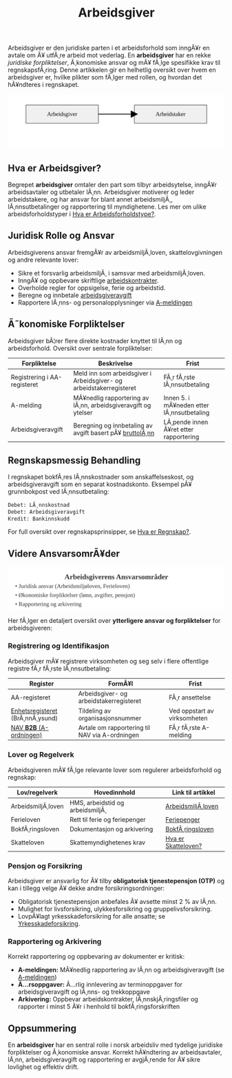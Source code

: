﻿---
title: "Arbeidsgiver"
meta_title: "Arbeidsgiver"
meta_description: 'Arbeidsgiver er den juridiske parten i et arbeidsforhold som inngÃ¥r en avtale om Ã¥ utfÃ¸re arbeid mot vederlag. En **arbeidsgiver** har en rekke *juridiske fo...'
slug: arbeidsgiver
type: blog
layout: pages/single
---

Arbeidsgiver er den juridiske parten i et arbeidsforhold som inngÃ¥r en avtale om Ã¥ utfÃ¸re arbeid mot vederlag. En **arbeidsgiver** har en rekke *juridiske forpliktelser*, Ã¸konomiske ansvar og mÃ¥ fÃ¸lge spesifikke krav til regnskapsfÃ¸ring. Denne artikkelen gir en helhetlig oversikt over hvem en arbeidsgiver er, hvilke plikter som fÃ¸lger med rollen, og hvordan det hÃ¥ndteres i regnskapet.

![Arbeidsgiver Roller](arbeidsgiver-roller.svg)

## Hva er Arbeidsgiver?

Begrepet **arbeidsgiver** omtaler den part som tilbyr arbeidsytelse, inngÃ¥r arbeidsavtaler og utbetaler lÃ¸nn. Arbeidsgiver motiverer og leder arbeidstakere, og har ansvar for blant annet arbeidsmiljÃ¸, lÃ¸nnsutbetalinger og rapportering til myndighetene. Les mer om ulike arbeidsforholdstyper i [Hva er Arbeidsforholdstype?](/blogs/regnskap/hva-er-arbeidsforholdstype "Hva er Arbeidsforholdstype?").

## Juridisk Rolle og Ansvar

Arbeidsgiverens ansvar fremgÃ¥r av arbeidsmiljÃ¸loven, skattelovgivningen og andre relevante lover:

* Sikre et forsvarlig arbeidsmiljÃ¸ i samsvar med arbeidsmiljÃ¸loven.
* InngÃ¥ og oppbevare skriftlige [arbeidskontrakter](/blogs/regnskap/arbeidskontrakten "Arbeidskontrakten").
* Overholde regler for oppsigelse, ferie og arbeidstid.
* Beregne og innbetale [arbeidsgiveravgift](/blogs/regnskap/hva-er-arbeidsgiveravgift "Hva er Arbeidsgiveravgift?")
* Rapportere lÃ¸nns- og personalopplysninger via [A-meldingen](/blogs/regnskap/hva-er-a-melding "Hva er a-melding?")

## Ã˜konomiske Forpliktelser

Arbeidsgiver bÃ¦rer flere direkte kostnader knyttet til lÃ¸nn og arbeidsforhold. Oversikt over sentrale forpliktelser:

| Forpliktelse                | Beskrivelse                                                   | Frist                                        |
|-----------------------------|---------------------------------------------------------------|----------------------------------------------|
| Registrering i AA-registeret| Meld inn som arbeidsgiver i Arbeidsgiver- og arbeidstakerregisteret | FÃ¸r fÃ¸rste lÃ¸nnsutbetaling                   |
| A-melding                   | MÃ¥nedlig rapportering av lÃ¸nn, arbeidsgiveravgift og ytelser   | Innen 5. i mÃ¥neden etter lÃ¸nnsutbetaling      |
| Arbeidsgiveravgift          | Beregning og innbetaling av avgift basert pÃ¥ [bruttolÃ¸nn](/blogs/regnskap/hva-er-bruttolonn "Hva er BruttolÃ¸nn? Definisjon, Beregning og Praktisk Anvendelse")       | LÃ¸pende innen Ã¥ret etter rapportering        |

## Regnskapsmessig Behandling

I regnskapet bokfÃ¸res lÃ¸nnskostnader som anskaffelseskost, og arbeidsgiveravgift som en separat kostnadskonto. Eksempel pÃ¥ grunnbokpost ved lÃ¸nnsutbetaling:

```plaintext
Debet: LÃ¸nnskostnad
Debet: Arbeidsgiveravgift
Kredit: Bankinnskudd
```

For full oversikt over regnskapsprinsipper, se [Hva er Regnskap?](/blogs/regnskap/hva-er-regnskap "Hva er regnskap?").

## Videre AnsvarsomrÃ¥der

![Arbeidsgiverens AnsvarsomrÃ¥der](arbeidsgiver-ansvarsomraader.svg)

Her fÃ¸lger en detaljert oversikt over **ytterligere ansvar og forpliktelser** for arbeidsgiveren:

### Registrering og Identifikasjon

Arbeidsgiver mÃ¥ registrere virksomheten og seg selv i flere offentlige registre fÃ¸r fÃ¸rste lÃ¸nnsutbetaling:

| Register                       | FormÃ¥l                                  | Frist                         |
|-------------------------------|-----------------------------------------|-------------------------------|
| AA-registeret                  | Arbeidsgiver- og arbeidstakerregisteret | FÃ¸r ansettelse                |
| [Enhetsregisteret](/blogs/regnskap/hva-er-enhetsregisteret "Hva er Enhetsregisteret?") (BrÃ¸nnÃ¸ysund) | Tildeling av organisasjonsnummer        | Ved oppstart av virksomheten  |
| [NAV **B2B** (A-ordningen)](/blogs/regnskap/hva-er-b2b "Hva er B2B? Komplett Guide til Business-to-Business i Norsk Regnskap") | Avtale om rapportering til NAV via A-ordningen | FÃ¸r fÃ¸rste A-melding   |

### Lover og Regelverk

Arbeidsgiveren mÃ¥ fÃ¸lge relevante lover som regulerer arbeidsforhold og regnskap:

| Lov/regelverk           | Hovedinnhold                     | Link til artikkel                                                                 |
|-------------------------|----------------------------------|----------------------------------------------------------------------------------|
| ArbeidsmiljÃ¸loven       | HMS, arbeidstid og arbeidsmiljÃ¸  | [ArbeidsmiljÃ¸loven](/blogs/regnskap/hva-er-arbeidsmiljoloven "ArbeidsmiljÃ¸loven - Guide til Arbeidsrettslige Forpliktelser") |
| Ferieloven              | Rett til ferie og feriepenger     | [Feriepenger](/blogs/regnskap/hva-er-feriepenger "Hva er Feriepenger i Regnskap? Beregning, RegnskapsfÃ¸ring og Praktiske Eksempler") |
| BokfÃ¸ringsloven         | Dokumentasjon og arkivering       | [BokfÃ¸ringsloven](/blogs/regnskap/hva-er-bokforingsloven "Hva er BokfÃ¸ringsloven? Komplett Guide til Norsk BokfÃ¸ringslovgivning") |
| Skatteloven             | Skattemyndighetenes krav          | [Hva er Skatteloven?](/blogs/regnskap/hva-er-skatteloven "Hva er Skatteloven? Komplett Guide til Norsk Skattelovgivning") |

### Pensjon og Forsikring

Arbeidsgiver er ansvarlig for Ã¥ tilby **obligatorisk tjenestepensjon (OTP)** og kan i tillegg velge Ã¥ dekke andre forsikringsordninger:

- Obligatorisk tjenestepensjon anbefales Ã¥ avsette minst 2 % av lÃ¸nn.
- Mulighet for livsforsikring, ulykkesforsikring og gruppelivsforsikring.
- LovpÃ¥lagt yrkesskadeforsikring for alle ansatte; se [Yrkesskadeforsikring](/blogs/regnskap/yrkesskadeforsikring "Yrkesskadeforsikring â€“ Guide til Yrkesskadeforsikring for Norske Virksomheter").

### Rapportering og Arkivering

Korrekt rapportering og oppbevaring av dokumenter er kritisk:

- **A-meldingen:** MÃ¥nedlig rapportering av lÃ¸nn og arbeidsgiveravgift (se [A-meldingen](/blogs/regnskap/hva-er-a-melding "Hva er a-melding?"))
- **Ã…rsoppgaver:** Ã…rlig innlevering av terminoppgaver for arbeidsgiveravgift og lÃ¸nns- og trekkoppgave
- **Arkivering:** Oppbevar arbeidskontrakter, lÃ¸nnskjÃ¸ringsfiler og rapporter i minst 5 Ã¥r i henhold til bokfÃ¸ringsforskriften

## Oppsummering

En **arbeidsgiver** har en sentral rolle i norsk arbeidsliv med tydelige juridiske forpliktelser og Ã¸konomiske ansvar. Korrekt hÃ¥ndtering av arbeidsavtaler, lÃ¸nn, arbeidsgiveravgift og rapportering er avgjÃ¸rende for Ã¥ sikre lovlighet og effektiv drift.

